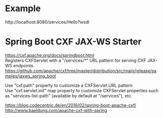 # Example
http://localhost:8080/services/Hello?wsdl


# Spring Boot CXF JAX-WS Starter
https://cxf.apache.org/docs/springboot.html   
Registers CXFServlet with a  "/services/*" URL pattern for serving CXF JAX-WS endpoints.
https://github.com/apache/cxf/tree/master/distribution/src/main/release/samples/jaxws_spring_boot

Use "cxf.path" property to customize a CXFServlet URL pattern  
Use "cxf.servlet.init" map property to customize CXFServlet properties such as "services-list-path" (available by default at  "/services"), etc.


https://blog.codecentric.de/en/2016/02/spring-boot-apache-cxf/
http://www.baeldung.com/apache-cxf-with-spring